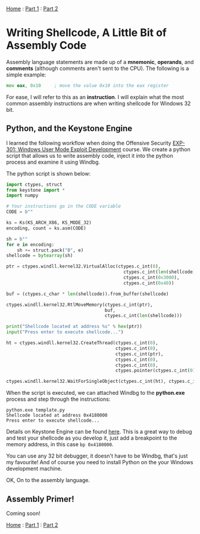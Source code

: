 [Home](https://plackyhacker.github.io) : [Part 1](https://plackyhacker.github.io/shellcodez/intro) : [Part 2](https://plackyhacker.github.io/shellcodez/arch)

# Writing Shellcode, A Little Bit of Assembly Code

Assembly language statements are made up of a **mnemonic**, **operands**, and **comments** (although comments aren't sent to the CPU). The following is a simple example:

```asm
mov eax, 0x10     ; move the value 0x10 into the eax register
```

For ease, I will refer to this as an **instruction**. I will explain what the most common assembly instructions are when writing shellcode for Windows 32 bit.

## Python, and the Keystone Engine

I learned the following workflow when doing the Offensive Security [EXP-301: Windows User Mode Exploit Development](https://www.offensive-security.com/courses/exp-301/) course. We create a python script that allows us to write assembly code, inject it into the python process and examine it using Windbg.

The python script is shown below:

```python
import ctypes, struct
from keystone import *
import numpy

# Your instructions go in the CODE variable
CODE = b""

ks = Ks(KS_ARCH_X86, KS_MODE_32)
encoding, count = ks.asm(CODE)

sh = b""
for e in encoding:
    sh += struct.pack("B", e)
shellcode = bytearray(sh)

ptr = ctypes.windll.kernel32.VirtualAlloc(ctypes.c_int(0),
                                            ctypes.c_int(len(shellcode)),
                                            ctypes.c_int(0x3000),
                                            ctypes.c_int(0x40))

buf = (ctypes.c_char * len(shellcode)).from_buffer(shellcode)

ctypes.windll.kernel32.RtlMoveMemory(ctypes.c_int(ptr),
                                     buf,
                                     ctypes.c_int(len(shellcode)))

print("Shellcode located at address %s" % hex(ptr))
input("Press enter to execute shellcode...")

ht = ctypes.windll.kernel32.CreateThread(ctypes.c_int(0),
                                         ctypes.c_int(0),
                                         ctypes.c_int(ptr),
                                         ctypes.c_int(0),
                                         ctypes.c_int(0),
                                         ctypes.pointer(ctypes.c_int(0)))

ctypes.windll.kernel32.WaitForSingleObject(ctypes.c_int(ht), ctypes.c_int(-1))
```

When the script is executed, we can attached Windbg to the **python.exe** process and step through the instructions:

```
python.exe template.py
Shellcode located at address 0x4180000
Press enter to execute shellcode...
```

Details on Keystone Engine can be found [here](https://www.keystone-engine.org). This is a great way to debug and test your shellcode as you develop it, just add a breakpoint to the memory address, in this case `bp 0x4180000`.

You can use any 32 bit debugger, it doesn't have to be Windbg, that's just my favourite! And of course you need to install Python on the your Windows development machine.

OK, On to the assembly language.

## Assembly Primer!

Coming soon!

[Home](https://plackyhacker.github.io) : [Part 1](https://plackyhacker.github.io/shellcodez/intro) : [Part 2](https://plackyhacker.github.io/shellcodez/arch)
